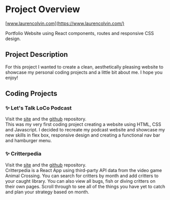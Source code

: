 # Project Overview
[www.laurencolvin.com](https://www.laurencolvin.com/)

Portfolio Website using React components, routes and responsive CSS design.

## Project Description

For this project I wanted to create a clean, aesthetically pleasing website to showcase my personal coding projects and a little bit about me. I hope you enjoy!

## Coding Projects
 
### :sparkles: Let's Talk LoCo Podcast

Visit the [site](https://laurencolvin.github.io/Portfolio-Project-1/) and the [github](https://github.com/LaurenColvin/Portfolio-Project-1) repository.  
This was my very first coding project creating a website using HTML, CSS and Javascript. I decided to recreate my podcast website and showcase my new skills in flex box, responsive design and creating a functional nav bar and hamburger menu. 

### :sparkles: Critterpedia

Visit the [site](https://laurencolvin.github.io/project-2-react/) and the [github](https://github.com/LaurenColvin/project-2-react) repository.  
Critterpedia is a React App using third-party API data from the video game Animal Crossing. You can search for critters by month and add critters to your caught library. You can also view all bugs, fish or diving critters on their own pages. Scroll through to see all of the things you have yet to catch and plan your strategy based on month.